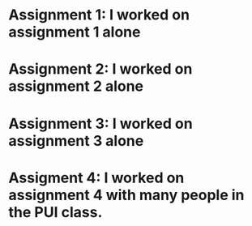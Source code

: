 # Assignment 1: I worked on assignment 1 alone

# Assignment 2: I worked on assignment 2 alone

# Assignment 3: I worked on assignment 3 alone

# Assigment 4:  I worked on assignment 4 with many people in the PUI class.  
